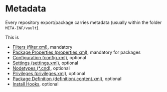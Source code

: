 <!--
   Licensed to the Apache Software Foundation (ASF) under one or more
   contributor license agreements.  See the NOTICE file distributed with
   this work for additional information regarding copyright ownership.
   The ASF licenses this file to You under the Apache License, Version 2.0
   (the "License"); you may not use this file except in compliance with
   the License.  You may obtain a copy of the License at

       http://www.apache.org/licenses/LICENSE-2.0

   Unless required by applicable law or agreed to in writing, software
   distributed under the License is distributed on an "AS IS" BASIS,
   WITHOUT WARRANTIES OR CONDITIONS OF ANY KIND, either express or implied.
   See the License for the specific language governing permissions and
   limitations under the License.
-->

Metadata
===========

Every repository export/package carries metadata (usually within the folder `META-INF/vault`).

This is

* [Filters (filter.xml)](filter.html), mandatory
* [Package Properties (properties.xml)](properties.html), mandatory for packages
* [Configuration (config.xml)](config.html), optional
* [Settings (settings.xml)](settings.html), optional
* [Nodetypes (*.cnd)](nodetypes.html), optional
* [Privileges (privileges.xml)](privileges.html), optional
* [Package Definition (definition/.content.xml)](packagedefinition.html), optional
* [Install Hooks](installhooks.html), optional